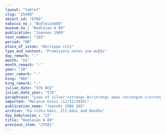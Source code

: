 ```yaml
---
layout: "tablet"
slug: "25498"
object_id: "6766"
nabucco_no_: "BodleianA89"
museum_no_: "Bodleian A 89"
publication: "Joannès 1989"
text_number: "265"
period: "NB"
place_of_issue: "Borsippa city"
type_and_content: "Promissory notes ina muẖẖi"
day_remark: "-"
month: "XI"
month_remark: "-"
year: "28"
year_remark: "-"
king: "Nbk"
king_remark: "-"
julian_date: "576 BCE"
julian_date_year: "576"
paraphrase: "Loan of silver:<strong> B</strong> owes <strong>A </strong>[x] shekels of silver, by 1/5 alloy, without interest (<em>qaqqadu</em>). The debt will bear an (yearly) interest of 1/8 shekel per 1 shekel (12.5% p.a.). <strong>B<sub>2</sub></strong>, father of <strong>B<sub>1</sub></strong>, guarantees (<em>pūtu na&scaron;&ucirc;</em>) for paying (<em>eṭēru</em>) the debts. 2 witnesses and the scribe; a third witness is added after the date formula.<br /> &nbsp;<br /> <strong>A</strong> = Bunnānu/Mār-bīti-u&scaron;allim//Mudammiq-Nab&ucirc;; <strong>B<sub>1</sub></strong> = Lūṣi-ana-nūr-Marduk/Nab&ucirc;-mukīn-zēri//Ilī-bāni; <strong>B<sub>2</sub></strong> = Nab&ucirc;-mukīn-zēri//Ilī-bāni, father of <strong>B<sub>1</sub></strong>; Scribe = Nab&ucirc;-nādin-ahi/Marduk-zēru-ibni//Pa-&Scaron;IH<br /> &nbsp;<br /> &nbsp;"
imported: "Melanie Gross (12/12/2016)"
publication_name: "Joannès 1989 265"
archive: "Ea-ilūtu-bāni, Ilī-bāni and Nanāhu"
day_babylonian_: "22"
title: "Bodleian A 89"
previous_item: "25501"
---
```

